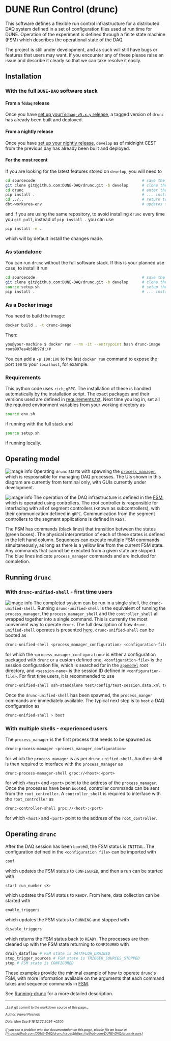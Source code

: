 # DUNE Run Control (drunc)

This software defines a flexible run control infrastructure for a distributed DAQ system defined in a set of configuration files used at run time for DUNE. Operation of the experiment is defined through a finite state machine (FSM) which describes the operational state of the DAQ. 

The project is still under development, and as such will still have bugs or features that users may want. If you encounter any of these please raise an issue and describe it clearly so that we can take resolve it easily.

## Installation
### With the full `DUNE-DAQ` software stack
#### From a `fddaq` release
Once you have [set up your`fddaaq-v5.x.y` release](https://github.com/DUNE-DAQ/daqconf/wiki/Setting-up-a-dunedaq-v5.1.0-Development-Area), a tagged version of `drunc` has already been built and deployed. 
#### From a nightly release
Once you have [set up your nightly release](https://github.com/DUNE-DAQ/daq-buildtools?tab=readme-ov-file#creating-a-work-area), `develop` as of midnight CEST from the previous day has already been built and deployed.
#### For the most recent
If you are looking for the latest features stored on `develop`, you will need to
```bash
cd sourcecode                                               # save the repository in the sourcecode subdir
git clone git@github.com:DUNE-DAQ/drunc.git -b develop      # clone the latest verified working version of the code
cd drunc                                                    # enter the drunc repo
pip install .                                               # ... install this package if you are planning to modify you can use `pip install -e .`
cd ../..                                                    # return to root of the work dir
dbt-workarea-env                                            # updates the path env vars
```
and if you are using the same repository, to avoid installing `drunc` every time you `git pull`, instead of `pip install .` you can use 
```bash
pip install -e .
```
which will by default install the changes made.

### As standalone
You can run `drunc` without the full software stack. If this is your planned use case, to install it run
```bash
cd sourcecode                                               # save the repository in the sourcecode subdir
git clone git@github.com:DUNE-DAQ/drunc.git -b develop      # clone the latest verified working version of the code
source setup.sh                                             # setup the env variable DRUNC_DATA
pip install .                                               # ... install this package if you are planning to modify you can use `pip install -e .`
```
### As a Docker image
You need to build the image:
```bash
docker build . -t drunc-image
```
Then:
```bash
you@your-machine $ docker run --rm -it --entrypoint bash drunc-image
root@07ea4b58b97d:/#
```
You can add a `-p 100:100` to the last `docker run` command to expose the port `100` to your `localhost`, for example.

### Requirements
This python code uses `rich`, `gRPC`. The installation of these is handled automatically by the installation script. The exact packages and their versions used are defined in [requirements.txt](https://github.com/DUNE-DAQ/drunc/blob/develop/requirements.txt). 
Next time you log in, set all the required environment variables from your working directory as
```bash
source env.sh
```
if running with the full stack and 
```bash
source setup.sh
```
if running locally.

## Operating model
![image info](schematic.png)
Operating `drunc` starts with spawning the [`process_manager`](https://github.com/DUNE-DAQ/drunc/wiki/Process-manager), which is resposnsible for managing DAQ processes. The UIs shown in this diagram are currently from terminal only, with GUIs currently under development.

![image info](FSM.png)
The operation of the DAQ infrastructure is defined in the [FSM](https://github.com/DUNE-DAQ/drunc/wiki/FSM), which is operated using controllers. The root controller is responsible for interfacing with all of segment controllers (known as subcontrollers), with their communication defined in `gRPC`. Communication from the segment controllers to the segment applications is defined in `REST`. 

The FSM has commands (black lines) that transition between the states (green boxes). The physical interpretation of each of these states is defined in the left hand column. Sequences can execute multiple FSM commands simultaneously, as long as there is a yellow line from the current FSM state. Any commands that cannot be executed from a given state are skipped. The blue lines indicate `process_manager` commands and are included for completion.

## Running `drunc`
### With `drunc-unified-shell` - first time users
![image info](UnifiedShell.png)
The completed system can be run in a single shell, the `drunc-unified-shell`. Running `drunc-unified-shell` is the equivalent of running the `process_manager`, the `process_manager_shell` and the `controller_shell` all wrapped together into a single command. This is currently the most convenient way to operate `drunc`. The full description of how `drunc-unified-shell` operates is presented [here](https://github.com/DUNE-DAQ/drunc/wiki/Unified-shell). `drunc-unified-shell` can be booted as
```bash
drunc-unified-shell <process_manager_configuration> <configuration-file> <session-name>
```
for which the `<process_manager_configuration>` is either a configuration packaged with `drunc` or a custom defined one, `<configuration-file>` is the session configuration file, which is searched for in the [`appmodel`](https://github.com/DUNE-DAQ/appmodel) root directory, and `<session-name>` is the session ID defined in `<configuration-file>`. For first time users, it is recommended to use
```bash
drunc-unified-shell ssh-standalone test/config/test-session.data.xml test-session
```
Once the `drunc-unified-shell` has been spawned, the `process_manger` commands are immediately available. The typical next step is to `boot` a DAQ configuration as 
```bash
drunc-unified-shell > boot
```

### With multiple shells - experienced users
The `process_manager` is the first process that needs to be spawned as 
```bash
drunc-process-manager <process_manager_configuration>
```
for which the `process_manager` is as per `drunc-unified-shell`. Another shell is then required to interface with the `process_manager` as
```
drunc-process-manager-shell grpc://<host>:<port>
```
for which `<host>` and `<port>` point to the address of the `process_manager`. Once the processes have been `boot`ed, controller commands can be sent from the `root_controller`. A `controller_shell` is required to interface with the `root_controller` as
```bash
drunc-controller-shell grpc://<host>:<port>
```
for which `<host>` and `<port>` point to the address of the `root_controller`. 

## Operating `drunc`
After the DAQ session has been `boot`ed, the FSM status is `INITIAL`. The configuration defined in the `<configuration file>` can be imported with 
```bash
conf
```
which updates the FSM status to `CONFIGURED`, and then a run can be started with 
```bash
start run_number <X>
```
which updates the FSM status to `READY`. From here, data collection can be started with
```bash
enable_triggers
```
which updates the FSM status to `RUNNING` and stopped with 
```bash
disable_triggers
```
which returns the FSM status back to `READY`. The processes are then cleaned up with the FSM state returning to `CONFIGURED` with 
```bash
drain_dataflow # FSM state is DATAFLOW_DRAINED
stop_trigger_sources # FSM state is TRIGGER_SOURCES_STOPPED
stop # FSM state is CONFIGURED
```
These examples provide the minimal example of how to operate `drunc`'s FSM, with more information available on the arguments that each command takes and sequence commands in [FSM](https://github.com/DUNE-DAQ/drunc/wiki/FSM). 


See [Running-drunc](https://github.com/DUNE-DAQ/drunc/wiki/Running-drunc) for a more detailed description.


-----

<font size="1">
_Last git commit to the markdown source of this page:_


_Author: Pawel Plesniak_

_Date: Mon Sep 9 16:12:22 2024 +0200_

_If you see a problem with the documentation on this page, please file an Issue at [https://github.com/DUNE-DAQ/drunc/issues](https://github.com/DUNE-DAQ/drunc/issues)_
</font>

